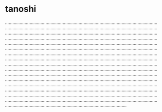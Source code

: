 # tanoshi

...................................................................................................................................................................................................................................................................................................................................................................................................................................................................................................................................................................................................................................................................................................................................................................................................................................................................................................................................................................................................................................................................................................................................................................................................................................................................................................................................................................................................................................................................................................................................................................................................................................................................................................................................................................................................................................................................................................................................................................................................................................................................................................................................................................